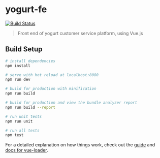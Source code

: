 # yogurt-fe
[![Build Status](https://travis-ci.com/matinjugou/yogurt-frontend.svg?token=YWXDqp5MTARNnQYDB4E8&branch=master)](https://travis-ci.com/matinjugou/yogurt-frontend)

> Front end of yogurt customer service platform, using Vue.js

## Build Setup

``` bash
# install dependencies
npm install

# serve with hot reload at localhost:8080
npm run dev

# build for production with minification
npm run build

# build for production and view the bundle analyzer report
npm run build --report

# run unit tests
npm run unit

# run all tests
npm test
```

For a detailed explanation on how things work, check out the [guide](http://vuejs-templates.github.io/webpack/) and [docs for vue-loader](http://vuejs.github.io/vue-loader).
